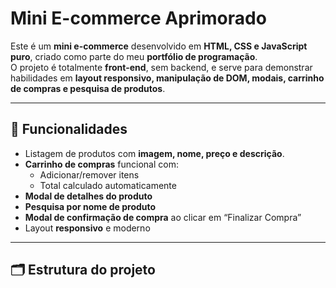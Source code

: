 # Mini E-commerce Aprimorado

Este é um **mini e-commerce** desenvolvido em **HTML, CSS e JavaScript puro**, criado como parte do meu **portfólio de programação**.  
O projeto é totalmente **front-end**, sem backend, e serve para demonstrar habilidades em **layout responsivo, manipulação de DOM, modais, carrinho de compras e pesquisa de produtos**.

---

## 🛒 Funcionalidades

- Listagem de produtos com **imagem, nome, preço e descrição**.
- **Carrinho de compras** funcional com:
  - Adicionar/remover itens
  - Total calculado automaticamente
- **Modal de detalhes do produto**
- **Pesquisa por nome de produto**
- **Modal de confirmação de compra** ao clicar em “Finalizar Compra”
- Layout **responsivo** e moderno

---

## 🗂 Estrutura do projeto


